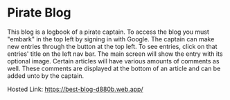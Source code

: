 # Pirate Blog

This blog is a logbook of a pirate captain. To access the blog you must "embark" in the top left by signing in with Google. The captain can make new entries through the button at the top left. 
To see entries, click on that entries' title on the left nav bar. The main screen will show the entry with its optional image. Certain articles will have various amounts of comments as well. These comments are displayed at the bottom of an article and can be added unto by the captain.

Hosted Link: https://best-blog-d880b.web.app/
